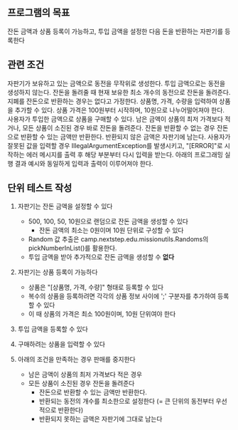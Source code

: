 ## 프로그램의 목표
잔돈 금액과 상품 등록이 가능하고, 투입 금액을 설정한 다음 돈을 반환하는 자판기를 등록한다 

## 관련 조건 
자판기가 보유하고 있는 금액으로 동전을 무작위로 생성한다.
투입 금액으로는 동전을 생성하지 않는다.
잔돈을 돌려줄 때 현재 보유한 최소 개수의 동전으로 잔돈을 돌려준다.
지폐를 잔돈으로 반환하는 경우는 없다고 가정한다.
상품명, 가격, 수량을 입력하여 상품을 추가할 수 있다.
상품 가격은 100원부터 시작하며, 10원으로 나누어떨어져야 한다.
사용자가 투입한 금액으로 상품을 구매할 수 있다.
남은 금액이 상품의 최저 가격보다 적거나, 모든 상품이 소진된 경우 바로 잔돈을 돌려준다.
잔돈을 반환할 수 없는 경우 잔돈으로 반환할 수 있는 금액만 반환한다.
반환되지 않은 금액은 자판기에 남는다.
사용자가 잘못된 값을 입력할 경우 IllegalArgumentException를 발생시키고, "[ERROR]"로 시작하는 에러 메시지를 출력 후 해당 부분부터 다시 입력을 받는다.
아래의 프로그래밍 실행 결과 예시와 동일하게 입력과 출력이 이루어져야 한다.

## 단위 테스트 작성 
1. 자판기는 잔돈 금액을 설정할 수 있다
   - 500, 100, 50, 10원으로 랜덤으로 잔돈 금액을 생성할 수 있다 
     - 잔돈 금액의 최소는 0원이며 10원 단위로 구성할 수 있다 
   - Random 값 추출은 camp.nextstep.edu.missionutils.Randoms의 pickNumberInList()를 활용한다.
   - 투입 금액을 받아 추가적으로 잔돈 금액을 생성할 수 **없다**
   
2. 자판기는 상품 등록이 가능하다 
   - 상품은 "[상품명, 가격, 수량]" 형태로 등록할 수 있다
   - 복수의 상품을 등록하려면 각각의 상품 정보 사이에 ';' 구분자를 추가하여 등록할 수 있다  
   - 이 때 상품의 가격은 최소 100원이며, 10원 단위여야 한다
   
3. 투입 금액을 등록할 수 있다

4. 구매하려는 상품을 입력할 수 있다

5. 아래의 조건을 만족하는 경우 판매를 중지한다 
   - 남은 금액이 상품의 최저 가격보다 적은 경우
   - 모든 상품이 소진된 경우 잔돈을 돌려준다 
     - 잔돈으로 반환할 수 있는 금액만 반환한다. 
     - 반환되는 동전의 개수를 최소한으로 설정한다 (= 큰 단위의 동전부터 우선적으로 반환한다)
     - 반환되지 못하는 금액은 자판기에 그대로 남는다
